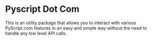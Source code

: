 # Pyscript Dot Com

This is an utility package that allows you to interact with various PyScript.com features in an easy and simple way without the need to handle any low level API calls.


